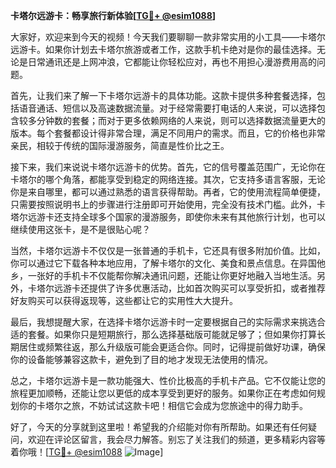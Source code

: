 **卡塔尔远游卡：畅享旅行新体验[[TG💪+ @esim1088](https://t.me/s/esim1088)]**

大家好，欢迎来到今天的视频！今天我们要聊聊一款非常实用的小工具——卡塔尔远游卡。如果你计划去卡塔尔旅游或者工作，这款手机卡绝对是你的最佳选择。无论是日常通讯还是上网冲浪，它都能让你轻松应对，再也不用担心漫游费用高的问题。

首先，让我们来了解一下卡塔尔远游卡的具体功能。这款卡提供多种套餐选择，包括语音通话、短信以及高速数据流量。对于经常需要打电话的人来说，可以选择包含较多分钟数的套餐；而对于更多依赖网络的人来说，则可以选择数据流量更大的版本。每个套餐都设计得非常合理，满足不同用户的需求。而且，它的价格也非常亲民，相较于传统的国际漫游服务，简直是性价比之王。

接下来，我们来说说卡塔尔远游卡的优势。首先，它的信号覆盖范围广，无论你在卡塔尔的哪个角落，都能享受到稳定的网络连接。其次，它支持多语言客服，无论你是来自哪里，都可以通过熟悉的语言获得帮助。再者，它的使用流程简单便捷，只需要按照说明书上的步骤进行注册即可开始使用，完全没有技术门槛。此外，卡塔尔远游卡还支持全球多个国家的漫游服务，即使你未来有其他旅行计划，也可以继续使用这张卡，是不是很贴心呢？

当然，卡塔尔远游卡不仅仅是一张普通的手机卡，它还具有很多附加价值。比如，你可以通过它下载各种本地应用，了解卡塔尔的文化、美食和景点信息。在异国他乡，一张好的手机卡不仅能帮你解决通讯问题，还能让你更好地融入当地生活。另外，卡塔尔远游卡还提供了许多优惠活动，比如首次购买可以享受折扣，或者推荐好友购买可以获得返现等，这些都让它的实用性大大提升。

最后，我想提醒大家，在选择卡塔尔远游卡时一定要根据自己的实际需求来挑选合适的套餐。如果你只是短期旅行，那么选择基础版可能就足够了；但如果你打算长期居住或频繁往返，那么升级版可能会更适合你。同时，记得提前做好功课，确保你的设备能够兼容这款卡，避免到了目的地才发现无法使用的情况。

总之，卡塔尔远游卡是一款功能强大、性价比极高的手机卡产品。它不仅能让您的旅程更加顺畅，还能让您以更低的成本享受到更好的服务。如果你正在考虑如何规划你的卡塔尔之旅，不妨试试这款卡吧！相信它会成为您旅途中的得力助手。

好了，今天的分享就到这里啦！希望我的介绍能对你有所帮助。如果还有任何疑问，欢迎在评论区留言，我会尽力解答。别忘了关注我们的频道，更多精彩内容等着你哦！[[TG💪+ @esim1088](https://t.me/s/esim1088) ![Image](https://i.postimg.cc/4NQfJmqS/Snipaste-2025-05-13-00-14-12.png)]